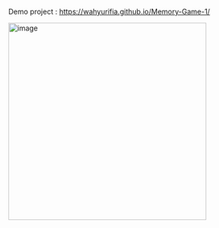 Demo project :
https://wahyurifia.github.io/Memory-Game-1/


<img width="393" alt="image" src="https://github.com/wahyurifia/Memory-Game-1/assets/128810262/6c9ff68e-1720-4941-b311-798bb05c6730">
